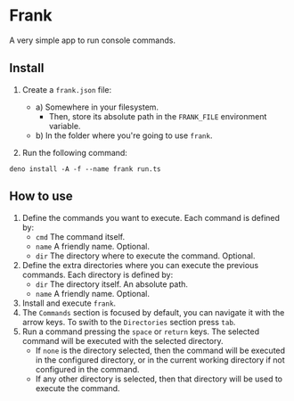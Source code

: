 # Frank

A very simple app to run console commands.

## Install

1. Create a `frank.json` file:

    - a) Somewhere in your filesystem.
        - Then, store its absolute path in the `FRANK_FILE` environment variable.
    - b) In the folder where you're going to use `frank`.

2. Run the following command:

```
deno install -A -f --name frank run.ts
```

## How to use

1. Define the commands you want to execute. Each command is defined by:
    - `cmd` The command itself.
    - `name` A friendly name. Optional.
    - `dir` The directory where to execute the command. Optional.
2. Define the extra directories where you can execute the previous commands. Each directory is defined by:
    - `dir` The directory itself. An absolute path.
    - `name` A friendly name. Optional.
3. Install and execute `frank`.
4. The `Commands` section is focused by default, you can navigate it with the arrow keys. To swith to the `Directories` section press `tab`.
5. Run a command pressing the `space` or `return` keys. The selected command will be executed with the selected directory.
    - If `none` is the directory selected, then the command will be executed in the configured directory, or in the current working directory if not configured in the command.
    - If any other directory is selected, then that directory will be used to execute the command.
